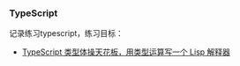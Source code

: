 ### TypeScript
记录练习typescript，练习目标：

- [TypeScript 类型体操天花板，用类型运算写一个 Lisp 解释器](https://zhuanlan.zhihu.com/p/427309936)